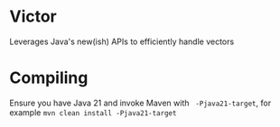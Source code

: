 # Victor
Leverages Java's new(ish) APIs to efficiently handle vectors

# Compiling
Ensure you have Java 21 and invoke Maven with ` -Pjava21-target`, for example `mvn clean install -Pjava21-target` 